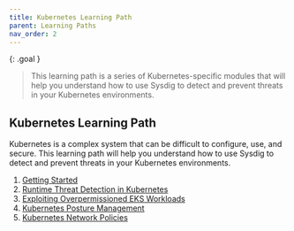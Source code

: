 ```yaml
---
title: Kubernetes Learning Path
parent: Learning Paths
nav_order: 2
---
```


{: .goal }
>This learning path is a series of Kubernetes-specific modules that will help you understand how to use Sysdig to detect and prevent threats in your Kubernetes environments.

## Kubernetes Learning Path

Kubernetes is a complex system that can be difficult to configure, use, and secure. This learning path will help you understand how to use Sysdig to detect and prevent threats in your Kubernetes environments.

1. [Getting Started]({{site.baseurl}}/docs/getting-started/)
2. [Runtime Threat Detection in Kubernetes]({{site.baseurl}}/docs/modules/runtime-threat-detection/runtime-threat-detection-kubernetes/index.html)
3. [Exploiting Overpermissioned EKS Workloads]({{site.baseurl}}/docs/modules/runtime-threat-detection/runtime-threat-detection-cloud/eks-iam-roles-and-irsa.html)
4. [Kubernetes Posture Management]({{site.baseurl}}/docs/modules/kubernetes/kubernetes-posture-management.html)
5. [Kubernetes Network Policies]({{site.baseurl}}/docs/modules/kubernetes/kubernetes-network-policies.html)
